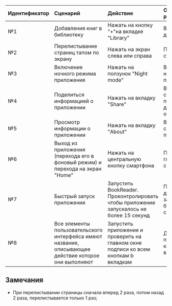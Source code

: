 |Идентификатор|Сценарий|Действие|Ожидаемый результат|Фактический результат| Оценка|
|:---|:---|:---|:---|:---|:---|
|№1|Добавления книг в библиотеку| Нажать на кнопку "+"на вкладке "Library"| Выбор книги и добавление|Выбор книги и добавление|Прошел|
|№2|Перелистывание страниц тапом по экрану| Нажать на экран слева или справа| Перелистывание страницы|Перелистывание страницы|Не прошел|
|№3|Включение ночного режима приложения| Нажать на ползунок "Night mode"| Включение ночного режима приложения|Включение ночного режима приложения|Прошел|
|№4|Поделиться информацией о приложении| Нажать на вкладку "Share"| Вывод сообщения об приложении для дальнейшего отправления|Вывод сообщения об приложении для дальнейшего отправления|Прошел|
|№5|Просмотр информации о приложении| Нажать на вкладку "About"| Вывод сообщения об приложении|Вывод сообщения об приложении|Прошел|
|№6|Выход из приложения (перехода его в фоновый режим) и перехода на экран "Home"| Нажать на центральную кнопку смартфона| Переход на главный экран смартфона|Переход на главный экран смартфона|Прошел|
|№7|Быстрый запуск приложения|Запустить BookReader. Проконтролировать чтобы приложение запускалось не более 15 секунд|Приложение должно запускаться не более 15 секунд.|Приложение запускается за 15 секунд|Прошел|
|№8|Все элементы пользовательского интерфейса имеют название, описывающее действие которое они выполняют|Запустить приложение и проверить на главном окне подписи ко всем кнопкам b вкладкам|Должны быть подписи ко всем кнопкам и вкладкам|Есть подписи ко всем кнопкам и вкладкам|Прошел|

## Замечания
* При перелистывании страницы сначала вперед 2 раза, потом назад 2 раза, перелистывается только 1 раз;
